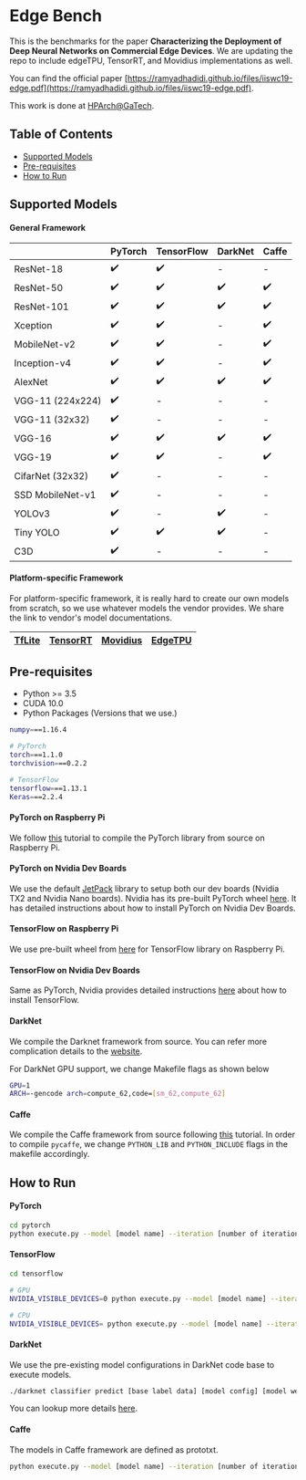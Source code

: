 # Edge Bench

This is the benchmarks for the paper __Characterizing the Deployment of Deep Neural Networks on Commercial Edge Devices__. We are updating the repo to include edgeTPU, TensorRT, and Movidius implementations as well.

You can find the official paper [https://ramyadhadidi.github.io/files/iiswc19-edge.pdf](https://ramyadhadidi.github.io/files/iiswc19-edge.pdf).

This work is done at [HPArch@GaTech](http://comparch.gatech.edu/hparch/index.html). 

## Table of Contents
* [Supported Models](#supported-models)
* [Pre-requisites](#pre-requisites)
* [How to Run](#how-to-run)

## Supported Models

#### General Framework
|   | PyTorch | TensorFlow | DarkNet | Caffe |
|---|:---------|:------------|:---------|:-------|
|ResNet-18|:heavy_check_mark:|:heavy_check_mark:|-|-|
|ResNet-50|:heavy_check_mark:|:heavy_check_mark:|:heavy_check_mark:|:heavy_check_mark:|
|ResNet-101|:heavy_check_mark:|:heavy_check_mark:|:heavy_check_mark:|:heavy_check_mark:|
|Xception|:heavy_check_mark:|:heavy_check_mark:|-|:heavy_check_mark:|
|MobileNet-v2|:heavy_check_mark:|:heavy_check_mark:|-|:heavy_check_mark:|
|Inception-v4|:heavy_check_mark:|:heavy_check_mark:|-|:heavy_check_mark:|
|AlexNet|:heavy_check_mark:|:heavy_check_mark:|:heavy_check_mark:|:heavy_check_mark:|
|VGG-11 (224x224)|:heavy_check_mark:|-|-|-|
|VGG-11 (32x32)|:heavy_check_mark:|-|-|-|
|VGG-16|:heavy_check_mark:|:heavy_check_mark:|:heavy_check_mark:|:heavy_check_mark:|
|VGG-19|:heavy_check_mark:|:heavy_check_mark:|-|:heavy_check_mark:|
|CifarNet (32x32)|:heavy_check_mark:|-|-|-|
|SSD MobileNet-v1|:heavy_check_mark:|-|-|-|
|YOLOv3|:heavy_check_mark:|-|:heavy_check_mark:|-|
|Tiny YOLO|:heavy_check_mark:|:heavy_check_mark:|:heavy_check_mark:|-|
|C3D|:heavy_check_mark:|-|-|-|

#### Platform-specific Framework
For platform-specific framework, it is really hard to create our own models from scratch, so
we use whatever models the vendor provides. We share the link to vendor's model documentations.

| [TfLite](https://www.tensorflow.org/lite/models/) | [TensorRT](https://developer.nvidia.com/embedded/jetson-nano-dl-inference-benchmarks) | [Movidius](https://movidius.github.io/ncsdk/tensorflow.html) | [EdgeTPU](https://coral.withgoogle.com/docs/edgetpu/models-intro/) |
|:---------|:------------|:---------|:-------|

## Pre-requisites
* Python >= 3.5
* CUDA 10.0
* Python Packages (Versions that we use.)
```bash
numpy===1.16.4

# PyTorch
torch===1.1.0
torchvision===0.2.2

# TensorFlow
tensorflow===1.13.1
Keras===2.2.4
```
#### PyTorch on Raspberry Pi
We follow [this](https://medium.com/hardware-interfacing/how-to-install-pytorch-v4-0-on-raspberry-pi-3b-odroids-and-other-arm-based-devices-91d62f2933c7)
tutorial to compile the PyTorch library from source on Raspberry Pi.

#### PyTorch on Nvidia Dev Boards
We use the default [JetPack](https://developer.nvidia.com/embedded/jetpack) 
library to setup both our dev boards (Nvidia TX2 and Nvidia Nano boards). Nvidia has its
pre-built PyTorch wheel [here](https://devtalk.nvidia.com/default/topic/1049071/jetson-nano/pytorch-for-jetson-nano/).
It has detailed instructions about how to install PyTorch on Nvidia Dev Boards.

#### TensorFlow on Raspberry Pi
We use pre-built wheel from [here](https://github.com/lhelontra/tensorflow-on-arm) for TensorFlow library on 
Raspberry Pi. 

#### TensorFlow on Nvidia Dev Boards
Same as PyTorch, Nvidia provides detailed instructions [here](https://docs.nvidia.com/deeplearning/frameworks/install-tf-jetson-platform/index.html#install)
about how to install TensorFlow.

#### DarkNet
We compile the Darknet framework from source. You can refer more complication details to the 
[website](https://pjreddie.com/darknet/install/).

For DarkNet GPU support, we change Makefile flags as shown below 
```bash
GPU=1
ARCH=-gencode arch=compute_62,code=[sm_62,compute_62]
```

#### Caffe
We compile the Caffe framework from source following [this](https://github.com/BVLC/caffe/wiki/Ubuntu-16.04-or-15.10-Installation-Guide)
tutorial. In order to compile `pycaffe`, we change `PYTHON_LIB` and `PYTHON_INCLUDE` flags in the makefile accordingly. 

## How to Run
#### PyTorch
```bash
cd pytorch
python execute.py --model [model name] --iteration [number of iterations] --cpu [use CPU if set]
```

#### TensorFlow
```bash
cd tensorflow

# GPU
NVIDIA_VISIBLE_DEVICES=0 python execute.py --model [model name] --iteration [number of iterations]

# CPU
NVIDIA_VISIBLE_DEVICES= python execute.py --model [model name] --iteration [number of iterations]
```

#### DarkNet
We use the pre-existing model configurations in DarkNet code base to execute models.
```bash
./darknet classifier predict [base label data] [model config] [model weights] [inference data]
```
You can lookup more details [here](https://pjreddie.com/darknet/imagenet/).

#### Caffe
The models in Caffe framework are defined as prototxt. 
```bash
python execute.py --model [model name] --iteration [number of iteration] --cpu [use CPU if set]
```
